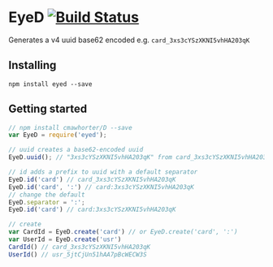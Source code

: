 # EyeD [![Build Status](https://travis-ci.org/cmawhorter/eyed.svg?branch=master)](http://travis-ci.org/cmawhorter/eyed)

Generates a v4 uuid base62 encoded e.g. `card_3xs3cYSzXKNI5vhHA203qK`

## Installing

`npm install eyed --save`

## Getting started

```js
// npm install cmawhorter/D --save
var EyeD = require('eyed');

// uuid creates a base62-encoded uuid
EyeD.uuid(); // "3xs3cYSzXKNI5vhHA203qK" from card_3xs3cYSzXKNI5vhHA203qK

// id adds a prefix to uuid with a default separator
EyeD.id('card') // card_3xs3cYSzXKNI5vhHA203qK
EyeD.id('card', ':') // card:3xs3cYSzXKNI5vhHA203qK
// change the default
EyeD.separator = ':';
EyeD.id('card') // card:3xs3cYSzXKNI5vhHA203qK

// create 
var CardId = EyeD.create('card') // or EyeD.create('card', ':')
var UserId = EyeD.create('usr')
CardId() // card_3xs3cYSzXKNI5vhHA203qK
UserId() // usr_5jtCjUn51hAA7pBcWECW3S
```
